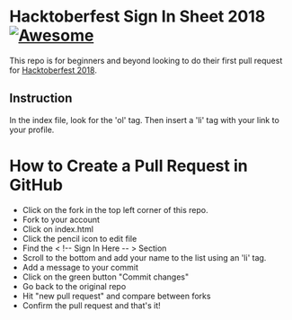 # Hacktoberfest Sign In Sheet 2018 [![Awesome](https://awesome.re/badge.svg)](https://awesome.re)
This repo is for beginners and beyond looking to do their first pull request for [Hacktoberfest 2018](https://hacktoberfest.digitalocean.com/).

## Instruction
In the index file, look for the 'ol' tag. Then insert a 'li' tag with your link to your profile.

# How to Create a Pull Request in GitHub

  - Click on the fork in the top left corner of this repo.
  - Fork to your account
  - Click on index.html
  - Click the pencil icon to edit file
  - Find the < !-- Sign In Here -- > Section
  - Scroll to the bottom and add your name to the list using an 'li' tag.
  - Add a message to your commit
  - Click on the green button "Commit changes"
  - Go back to the original repo
  - Hit "new pull request" and compare between forks
  - Confirm the pull request and that's it!


